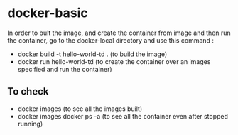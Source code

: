 # docker-basic

In order to bult the image, and create the container from image and then run the container, go to the docker-local directory and use this command :

- docker build -t hello-world-td . (to build the image)
- docker run hello-world-td (to create the container over an images specified and run the container)

## To check

- docker images (to see all the images built)
- docker images docker ps -a (to see all the container even after stopped running)
